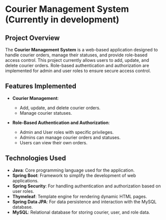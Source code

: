 # Courier Management System (Currently in development)

## Project Overview
The **Courier Management System** is a web-based application designed to handle courier orders, manage their statuses, and provide role-based access control. This project currently allows users to add, update, and delete courier orders. Role-based authentication and authorization are implemented for admin and user roles to ensure secure access control.

## Features Implemented
- **Courier Management**:
  - Add, update, and delete courier orders.
  - Manage courier statuses.
  
- **Role-Based Authentication and Authorization**:
  - Admin and User roles with specific privileges.
  - Admins can manage courier orders and statuses.
  - Users can view their own orders.

## Technologies Used
- **Java**: Core programming language used for the application.
- **Spring Boot**: Framework to simplify the development of web applications.
- **Spring Security**: For handling authentication and authorization based on user roles.
- **Thymeleaf**: Template engine for rendering dynamic HTML pages.
- **Spring Data JPA**: For data persistence and interaction with the MySQL database.
- **MySQL**: Relational database for storing courier, user, and role data.

